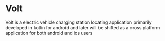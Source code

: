 # Volt
Volt is a electric vehicle charging station locating application primarily developed in kotlin for android and later will be shifted as a cross platform application for both android and ios users 
